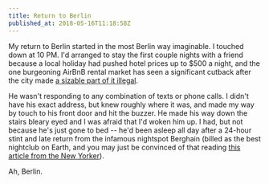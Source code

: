 ```yaml
---
title: Return to Berlin
published_at: 2018-05-16T11:18:58Z
---
```


My return to Berlin started in the most Berlin way
imaginable. I touched down at 10 PM. I'd arranged to stay
the first couple nights with a friend because a local
holiday had pushed hotel prices up to $500 a night, and the
one burgeoning AirBnB rental market has seen a significant
cutback after the city made [a sizable part of it
illegal][lastairbnb].

He wasn't responding to any combination of texts or phone
calls. I didn't have his exact address, but knew roughly
where it was, and made my way by touch to his front door
and hit the buzzer. He made his way down the stairs bleary
eyed and I was afraid that I'd woken him up. I had, but not
because he's just gone to bed -- he'd been asleep all day
after a 24-hour stint and late return from the infamous
nightspot Berghain (billed as the best nightclub on Earth,
and you may just be convinced of that reading [this article
from the New Yorker][berghain]).

Ah, Berlin.

[berghain]: https://www.newyorker.com/magazine/2014/03/24/berlin-nights
[lastairbnb]: https://brandur.org/fragments/last-airbnb
